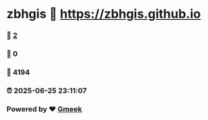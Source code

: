 # zbhgis :link: https://zbhgis.github.io 
### :page_facing_up: [2](https://zbhgis.github.io/tag.html) 
### :speech_balloon: 0 
### :hibiscus: 4194 
### :alarm_clock: 2025-06-25 23:11:07 
### Powered by :heart: [Gmeek](https://github.com/Meekdai/Gmeek)
